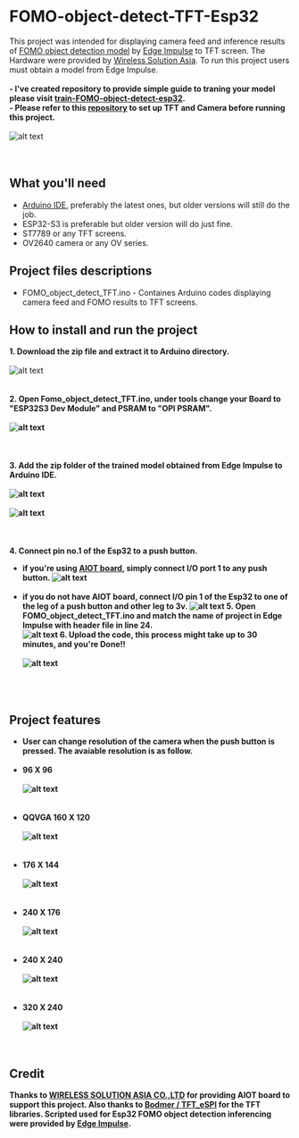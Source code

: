# FOMO-object-detect-TFT-Esp32
This project was intended for displaying camera feed and inference results of [FOMO object detection model](https://edge-impulse.gitbook.io/docs/edge-impulse-studio/learning-blocks/object-detection/fomo-object-detection-for-constrained-devices) by [Edge Impulse](https://edgeimpulse.com/) to TFT screen. The Hardware were provided by [Wireless Solution Asia](https://wirelesssolution.asia/). To run this project users must obtain a model from Edge Impulse. 
<br/> <br/>
<strong> - I've created repository to provide simple guide to traning your model please visit [train-FOMO-object-detect-esp32](https://github.com/San279/train-FOMO-object-detect-esp32). </strong> 
<br/>
<strong>- Please refer to this [repository](https://github.com/San279/Esp32-camera-to-tft) to set up TFT and Camera before running this project. </strong>
<br/> <br/>
![alt text](Images_for_readme/320_240.PNG)
<br/> <br/><br/>
## What you'll need
- [Arduino IDE](https://www.arduino.cc/en/software), preferably the latest ones, but older versions will still do the job.
- ESP32-S3 is preferable but older version will do just fine.
- ST7789 or any TFT screens.
- OV2640 camera or any OV series.
## Project files descriptions
- FOMO_object_detect_TFT.ino - Containes Arduino codes displaying camera feed and FOMO results to TFT screens.
## How to install and run the project
<strong> 1. Download the zip file and extract it to Arduino directory. </strong>
<br/><br/>
![alt text](Images_for_readme/folder_directory.PNG)
<br/><br/><br/><b />
<strong> 2. Open Fomo_object_detect_TFT.ino, under tools change your Board to "ESP32S3 Dev Module" and PSRAM to "OPI PSRAM". </strong> 
<br/><br/>
![alt text](/Images_for_readme/IDE_configure.PNG)
<br/><br/><br/><br/>
<strong> 3. Add the zip folder of the trained model obtained from Edge Impulse to Arduino IDE. </strong> 
<br/><br/>
![alt text](Images_for_readme/arduino_model_zip.PNG)
<br/><br/>
![alt text](Images_for_readme/FOMO_model_zip.PNG)
<br/><br/><br/><br/>
 4. Connect pin no.1 of the Esp32 to a push button.
- if you're using [AIOT board](https://wirelesssolution.asia/), simply connect I/O port 1 to any push button.
![alt text](/Images_for_readme/AIOT_push_button.jpg)
<br/><br/>
- if you do not have AIOT board, connect I/O pin 1 of the Esp32 to one of the leg of a push button and other leg to 3v.
![alt text](/Images_for_readme/push_button.PNG)
<strong> 5. Open FOMO_object_detect_TFT.ino and match the name of project in Edge Impulse with header file in line 24. </strong> <br/>
![alt text](/Images_for_readme/match_name.PNG)
<strong> 6. Upload the code, this process might take up to 30 minutes, and you're Done!! </strong>
<br/><br/>
![alt text](/Images_for_readme/320_240.PNG)
<br/><br/><br/><br/>

## Project features
- User can change resolution of the camera when the push button is pressed. The avaiable resolution is as follow. <br /><br />
- 96 X 96 <br /><br />
![alt text](/Images_for_readme/96_96.PNG)
<br /><br /><br />
- QQVGA 160 X 120  <br /><br />
![alt text](/Images_for_readme/160_120.PNG)
<br /><br /><br />
- 176 X 144  <br /><br />
![alt text](/Images_for_readme/176_144.PNG)
<br /><br /><br />
- 240 X 176  <br /><br />
![alt text](/Images_for_readme/240_176.PNG)
<br /><br /><br />
- 240 X 240  <br /><br />
![alt text](/Images_for_readme/240_240.PNG)
<br /><br /><br />
- 320 X 240  <br /><br />
![alt text](/Images_for_readme/320_240.PNG)
<br /><br /><br />

## Credit
Thanks to [WIRELESS SOLUTION ASIA CO.,LTD](https://wirelesssolution.asia/) for providing AIOT board to support this project. Also thanks to [Bodmer / TFT_eSPI](https://github.com/Bodmer/TFT_eSPI/blob/master/README.md) for the TFT libraries. Scripted used for Esp32 FOMO object detection inferencing were provided by [Edge Impulse](https://edge-impulse.gitbook.io/docs/edge-impulse-studio/learning-blocks/object-detection/fomo-object-detection-for-constrained-devices). 
